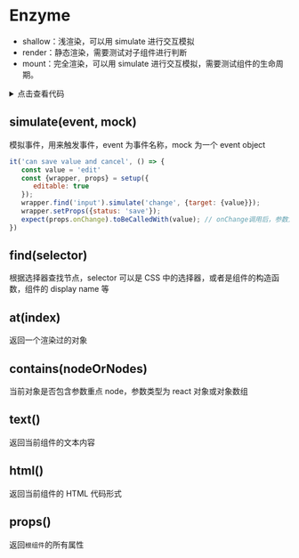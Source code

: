 # Enzyme

- shallow：浅渲染，可以用 simulate 进行交互模拟
- render：静态渲染，需要测试对子组件进行判断
- mount：完全渲染，可以用 simulate 进行交互模拟，需要测试组件的生命周期。

<details>
<summary>点击查看代码</summary>

```javascript
import { expect } from 'chai';
import React from 'react';
import { mount } from 'enzyme';
import { effects } from 'dva/saga';

const { put } = effects;

describe('Banner', function() {
  const Banner = require('../src/components/Banner');

  it('should render correctly', async function() {
    const wrapper = mount(<Banner dispatch={put}/>);
    // wait async request
    await new Promise((resolve) => setTimeout(resolve, 2000));

    expect(wrapper.state('bannerData')).to.have.lengthOf.at.least(1);
    expect(wrapper.find('.slick-list')).to.have.lengthOf.above(1);
  });
});
```

</details>

## simulate(event, mock)

模拟事件，用来触发事件，event 为事件名称，mock 为一个 event object

```javascript
it('can save value and cancel', () => {
   const value = 'edit'
   const {wrapper, props} = setup({
      editable: true
   });
   wrapper.find('input').simulate('change', {target: {value}});
   wrapper.setProps({status: 'save'});
   expect(props.onChange).toBeCalledWith(value); // onChange调用后，参数为 value
})
```

## find(selector)

根据选择器查找节点，selector 可以是 CSS 中的选择器，或者是组件的构造函数，组件的 display name 等

## at(index)

返回一个渲染过的对象

## contains(nodeOrNodes)

当前对象是否包含参数重点 node，参数类型为 react 对象或对象数组

## text()

返回当前组件的文本内容

## html()

返回当前组件的 HTML 代码形式

## props()

返回`根组件`的所有属性
